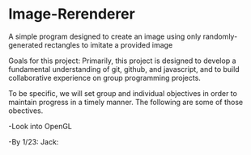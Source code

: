 # Image-Rerenderer
A simple program designed to create an image using only randomly-generated rectangles to imitate a provided image

Goals for this project:
Primarily, this project is designed to develop a fundamental understanding of git, github, and javascript, and to build collaborative experience on group programming projects.

To be specific, we will set group and individual objectives in order to maintain progress in a timely manner. The following are some of those obectives.

-Look into OpenGL

-By 1/23:
Jack: 
